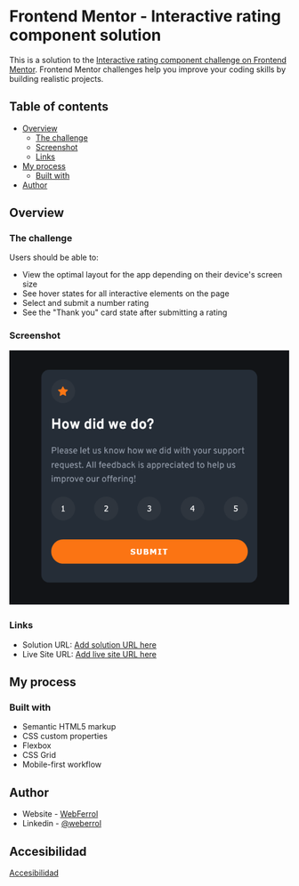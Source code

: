 # Frontend Mentor - Interactive rating component solution

This is a solution to the [Interactive rating component challenge on Frontend Mentor](https://www.frontendmentor.io/challenges/interactive-rating-component-koxpeBUmI). Frontend Mentor challenges help you improve your coding skills by building realistic projects. 

## Table of contents

- [Overview](#overview)
  - [The challenge](#the-challenge)
  - [Screenshot](#screenshot)
  - [Links](#links)
- [My process](#my-process)
  - [Built with](#built-with)
- [Author](#author)

## Overview

### The challenge

Users should be able to:

- View the optimal layout for the app depending on their device's screen size
- See hover states for all interactive elements on the page
- Select and submit a number rating
- See the "Thank you" card state after submitting a rating

### Screenshot

![](./screenshot.png)



### Links

- Solution URL: [Add solution URL here](https://github.com/webferrol/frontend-mentor-interactive-rating-component-main)
- Live Site URL: [Add live site URL here](https://rating-component-xurxo.netlify.app/)

## My process

### Built with

- Semantic HTML5 markup
- CSS custom properties
- Flexbox
- CSS Grid
- Mobile-first workflow


## Author

- Website - [WebFerrol](https://www.webferrol.com)
- Linkedin - [@weberrol](https://es.linkedin.com/in/webferrol?original_referer=https%3A%2F%2Fwww.google.com%2F)

## Accesibilidad
[Accesibilidad](https://classroom.google.com/c/NjAwOTIwNTc4NjAz?cjc=na6coqb)